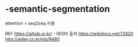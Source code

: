 # -semantic-segmentation

attention + seq2seq 사용

REF
https://aihub.or.kr/ - 데이터 출처
https://wikidocs.net/72820
http://aidev.co.kr/nlp/9480
